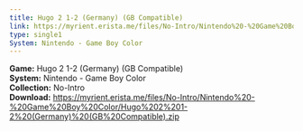 ```yaml
---
title: Hugo 2 1-2 (Germany) (GB Compatible)
link: https://myrient.erista.me/files/No-Intro/Nintendo%20-%20Game%20Boy%20Color/Hugo%202%201-2%20(Germany)%20(GB%20Compatible).zip
type: single1
System: Nintendo - Game Boy Color
---
```

<b>Game:</b> Hugo 2 1-2 (Germany) (GB Compatible)<br>
<b>System:</b> Nintendo - Game Boy Color<br>
<b>Collection:</b> No-Intro<br>
<b>Download:</b> https://myrient.erista.me/files/No-Intro/Nintendo%20-%20Game%20Boy%20Color/Hugo%202%201-2%20(Germany)%20(GB%20Compatible).zip